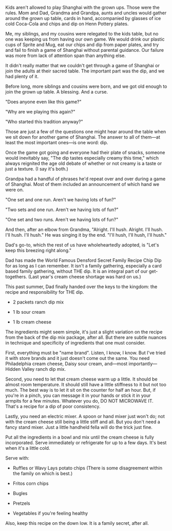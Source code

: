 Kids aren't allowed to play Shanghai with the grown ups. Those were the rules. Mom and Dad, Grandma and Grandpa, aunts and uncles would gather around the grown up table, cards in hand, accompanied by glasses of ice cold Coca-Cola and chips and dip on Henn Pottery plates.

Me, my siblings, and my cousins were relegated to the kids table, but no one was keeping us from having our own game. We would drink our plastic cups of Sprite and Mug, eat our chips and dip from paper plates, and try and fail to finish a game of Shanghai without parental guidance. Our failure was more from lack of attention span than anything else.

It didn't really matter that we couldn't get through a game of Shanghai or join the adults at their sacred table. The important part was the dip, and we had plenty of it.

Before long, more siblings and cousins were born, and we got old enough to join the grown up table. A blessing. And a curse.

"Does anyone even like this game?"

"Why are we playing this again?"

"Who started this tradition anyway?"

Those are just a few of the questions one might hear around the table when we sit down for another game of Shanghai. The answer to all of them—at least the most important ones—is one word: dip.

Once the game got going and everyone had their plate of snacks, someone would inevitably say, "The dip tastes especially creamy this time," which always reignited the age old debate of whether or not creamy is a taste or just a texture. (I say it's both.)

Grandpa had a handful of phrases he'd repeat over and over during a game of Shanghai. Most of them included an announcement of which hand we were on.

"One set and one run. Aren't we having lots of fun?"

"Two sets and one run. Aren't we having lots of fun?"

"One set and two runs. Aren't we having lots of fun?"

And then, after an elbow from Grandma, "Alright. I'll hush. Alright. I'll hush. I'll hush. I'll hush." He was singing it by the end. "I'll hush, I'll hush, I'll hush."

Dad's go-to, which the rest of us have wholeheartedly adopted, is "Let's keep this breezing right along."

Dad has made the World Famous Densford Secret Family Recipe Chip Dip for as long as I can remember. It isn't a family gathering, especially a card based family gathering, without THE dip. It is an integral part of our get-togethers. (Last year's cream cheese shortage was hard on us.)

This past summer, Dad finally handed over the keys to the kingdom: the recipe and responsibility for THE dip.

- 2 packets ranch dip mix  

- 1 lb sour cream  

- 1 lb cream cheese  

The ingredients might seem simple, it's just a slight variation on the recipe from the back of the dip mix package, after all. But there are subtle nuances in technique and specificity of ingredients that one must consider.

First, everything must be "name brand". Listen, I know, I know. But I've tried it with store brands and it just doesn't come out the same. You need Philadelphia cream cheese, Daisy sour cream, and—most importantly—Hidden Valley ranch dip mix.

Second, you need to let that cream cheese warm up a little. It should be almost room temperature. It should still have a little stiffness to it but not too much. The best way is to let it sit on the counter for half an hour. But, if you're in a pinch, you can message it in your hands or stick it in your armpits for a few minutes. Whatever you do, DO NOT MICROWAVE IT. That's a recipe for a dip of poor consistency.

Lastly, you need an electric mixer. A spoon or hand mixer just won't do; not with the cream cheese still being a little stiff and all. But you don't need a fancy stand mixer. Just a little handheld fella will do the trick just fine.

Put all the ingredients in a bowl and mix until the cream cheese is fully incorporated. Serve immediately or refrigerate for up to a few days. It's best when it's a little cold.

Serve with:

- Ruffles or Wavy Lays potato chips (There is some disagreement within the family on which is best.)  

- Fritos corn chips  

- Bugles  

- Pretzels  

- Vegetables if you're feeling healthy  

Also, keep this recipe on the down low. It is a family secret, after all.
